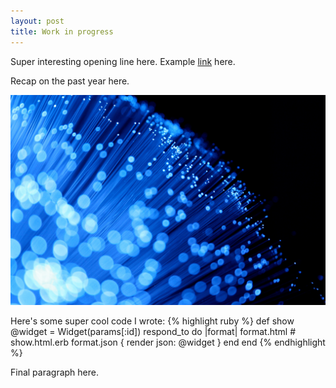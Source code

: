 ```yaml
---
layout: post
title: Work in progress
---
```


Super interesting opening line here. Example [link](http://daringfireball.net/projects/markdown/syntax#link) here.

Recap on the past year here.

![Fiber optic picture that is super cool](/images/fiber-optics.jpg)

Here's some super cool code I wrote:
{% highlight ruby %}
def show
  @widget = Widget(params[:id])
  respond_to do |format|
    format.html # show.html.erb
    format.json { render json: @widget }
  end
end
{% endhighlight %}

Final paragraph here. 